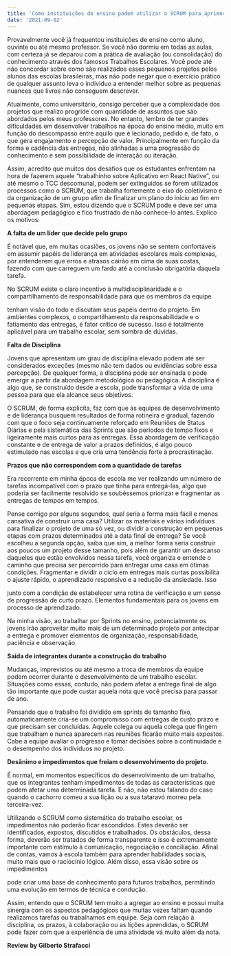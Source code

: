 ```yaml
---
title: 'Como instituições de ensino podem utilizar o SCRUM para aprimorar seus alunos em trabalhos escolares'
date: '2021-09-02'
---
```


Provavelmente você já frequentou instituições de ensino como aluno, ouvinte ou até mesmo professor. Se você não dormiu em todas as aulas, com certeza já se deparou com a prática de avaliação (ou consolidação) do conhecimento através dos famosos Trabalhos Escolares. Você pode até não concordar sobre como são realizados esses pequenos projetos pelos alunos das escolas brasileiras, mas não pode negar que o exercício prático de qualquer assunto leva o individuo a entender melhor sobre as pequenas nuances que livros não conseguem descrever.

Atualmente, como universitário, consigo perceber que a complexidade dos projetos que realizo progride com quantidade de assuntos que são abordados pelos meus professores. No entanto, lembro de ter grandes dificuldades em desenvolver trabalhos na época do ensino médio, muito em função do descompasso entre aquilo que é lecionado, pedido e, de fato, o que gera engajamento e percepção de valor. Principalmente em função da forma e cadência das entregas, não alinhadas a uma progressão do conhecimento e sem possibilidade de interação ou iteração.

Assim, acredito que muitos dos desafios que os estudantes enfrentam na hora de fazerem aquele “trabalhinho sobre Aplicativo em React Native”, ou até mesmo o TCC descomunal, podem ser extinguidos se forem utilizados processos como o SCRUM, que trabalha fortemente o eixo do coletivismo e da organização de um grupo afim de finalizar um plano do início ao fim em pequenas etapas. Sim, estou dizendo que o SCRUM pode e deve ser uma abordagem pedagógico e fico frustrado de não conhece-lo antes. Explico os motivos:


**A falta de um líder que decide pelo grupo**

É notável que, em muitas ocasiões, os jovens não se sentem confortáveis em assumir papéis de liderança em atividades escolares mais complexas, por entenderem que erros e atrasos cairão em cima de suas costas, fazendo com que carreguem um fardo até a conclusão obrigatória daquela tarefa.

No SCRUM existe o claro incentivo à multidisciplinaridade e o compartilhamento de responsabilidade para que os membros da equipe

tenham visão do todo e discutam seus papéis dentro do projeto. Em ambientes complexos, o compartilhamento da responsabilidade e o fatiamento das entregas, é fator crítico de sucesso. Isso é totalmente aplicável para um trabalho escolar, sem sombra de dúvidas.


**Falta de Disciplina**

Jovens que apresentam um grau de disciplina elevado podem até ser considerados exceções (mesmo não tem dados ou evidências sobre essa percepção). De qualquer forma, a disciplina pode ser ensinada e pode emergir a partir da abordagem metodológica ou pedagógica. A disciplina é algo que, se construído desde a escola, pode transformar a vida de uma pessoa para que ela alcance seus objetivos.

O SCRUM, de forma explicita, faz com que as equipes de desenvolvimento e de liderança busquem resultados de forma rotineira e gradual, fazendo com que o foco seja continuamente reforçado em Reuniões de Status Diárias e pela sistemática das Sprints que são períodos de tempo fixos e ligeiramente mais curtos para as entregas. Essa abordagem de verificação constante e de entrega de valor a prazos definidos, é algo pouco estimulado nas escolas e que cria uma tendência forte à procrastinação.


**Prazos que não correspondem com a quantidade de tarefas**

Era recorrente em minha época de escola me ver realizando um número de tarefas incompatível com o prazo que tinha para entregá-las, algo que poderia ser facilmente resolvido se soubéssemos priorizar e fragmentar as entregas de tempos em tempos.

Pense comigo por alguns segundos, qual seria a forma mais fácil e menos cansativa de construir uma casa? Utilizar os materiais e vários indivíduos para finalizar o projeto de uma só vez, ou dividir a construção em pequenas etapas com prazos determinados até a data final de entrega? Se você escolheu a segunda opção, saiba que sim, a melhor forma seria construir aos poucos um projeto desse tamanho, pois além de garantir um descanso daqueles que estão envolvidos nessa tarefa, você organiza e entende o caminho que precisa ser percorrido para entregar uma casa em ótimas condições. Fragmentar e dividir o ciclo em entregas mais curtas possibilita o ajuste rápido, o aprendizado responsivo e a redução da ansiedade. Isso

junto com a condição de estabelecer uma rotina de verificação e um senso de progressão de curto prazo. Elementos fundamentais para os jovens em processo de aprendizado.

Na minha visão, ao trabalhar por Sprints no ensino, potencialmente os jovens irão aproveitar muito mais de um determinado projeto por antecipar a entrega e promover elementos de organização, responsabilidade, paciência e observação.


**Saída de integrantes durante a construção do trabalho**

Mudanças, imprevistos ou até mesmo a troca de membros da equipe podem ocorrer durante o desenvolvimento de um trabalho escolar. Situações como essas, contudo, não podem afetar a entrega final de algo tão importante que pode custar aquela nota que você precisa para passar de ano.

Pensando que o trabalho foi dividido em sprints de tamanho fixo, automaticamente cria-se um compromisso com entregas de custo prazo e que precisam ser concluídas. Aquele colega ou aquela colega que fingem que trabalham e nunca aparecem nas reuniões ficarão muito mais expostos. Cabe à equipe avaliar o progresso e tomar decisões sobre a continuidade e o desempenho dos indivíduos no projeto.


**Desânimo e impedimentos que freiam o desenvolvimento do projeto.**


É normal, em momentos específicos do desenvolvimento de um trabalho, que os integrantes tenham impedimentos de todas as características que podem afetar uma determinada tarefa. E não, não estou falando do caso quando o cachorro comeu a sua lição ou a sua tataravó morreu pela terceira-vez.

Utilizando o SCRUM como sistemática do trabalho escolar, os impedimentos não poderão ficar escondidos. Estes deverão ser identificados, expostos, discutidos e trabalhados. Os obstáculos, dessa forma, deverão ser tratados de forma transparente e isso é extremamente importante com estímulo à comunicação, negociação e conciliação. Afinal de contas, vamos à escola também para aprender habilidades sociais, muito mais que o raciocínio lógico. Além disso, essa visão sobre os impedimentos

pode criar uma base de conhecimento para futuros trabalhos, permitindo uma evolução em termos de técnica e condução.

Assim, entendo que o SCRUM tem muito a agregar ao ensino e possui muita sinergia com os aspectos pedagógicos que muitas vezes faltam quando realizamos tarefas ou trabalhamos em equipe. Seja com relação à disciplina, os prazos, à colaboração ou as lições aprendidas, o SCRUM pode fazer com que a experiência de uma atividade vá muito além da nota.


**Review by Gilberto Strafacci**